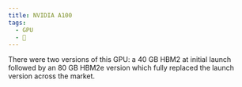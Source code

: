 ```yaml
---
title: NVIDIA A100
tags:
  - GPU
  - 🌱
---
```

There were two versions of this GPU: a 40 GB HBM2 at initial launch followed by an 80 GB HBM2e version which fully replaced the launch version across the market.